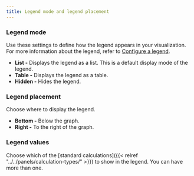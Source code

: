 ```yaml
---
title: Legend mode and legend placement
---
```


### Legend mode

Use these settings to define how the legend appears in your visualization. For more information about the legend, refer to [Configure a legend](../configure-legend/).

- **List -** Displays the legend as a list. This is a default display mode of the legend.
- **Table -** Displays the legend as a table.
- **Hidden -** Hides the legend.

### Legend placement

Choose where to display the legend.

- **Bottom -** Below the graph.
- **Right -** To the right of the graph.

### Legend values

Choose which of the [standard calculations]({{< relref "../../panels/calculation-types/" >}}) to show in the legend. You can have more than one.
